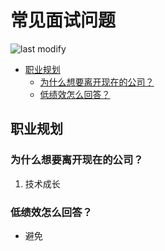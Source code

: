 常见面试问题
===
<!--START_SECTION:badge-->

![last modify](https://img.shields.io/static/v1?label=last%20modify&message=2022-07-27%2014:30:06&color=yellowgreen&style=flat-square)

<!--END_SECTION:badge-->

- [职业规划](#职业规划)
    - [为什么想要离开现在的公司？](#为什么想要离开现在的公司)
    - [低绩效怎么回答？](#低绩效怎么回答)

## 职业规划

### 为什么想要离开现在的公司？
1. 技术成长


### 低绩效怎么回答？
- 避免